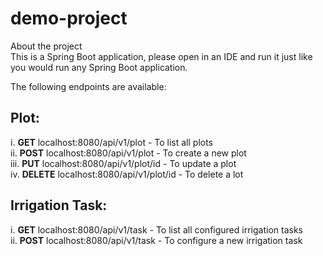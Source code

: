 ﻿# demo-project

About the project  
This is a Spring Boot application, please open in an IDE and run it just like you would run any Spring Boot application.

The following endpoints are available:  

## Plot:  
i. **GET** localhost:8080/api/v1/plot - To list all plots  
ii. **POST** localhost:8080/api/v1/plot - To create a new plot  
iii. **PUT** localhost:8080/api/v1/plot/id - To update a plot  
iv. **DELETE** localhost:8080/api/v1/plot/id - To delete a lot  

## Irrigation Task:  
i. **GET** localhost:8080/api/v1/task - To list all configured irrigation tasks  
ii. **POST** localhost:8080/api/v1/task - To configure a new irrigation task  

